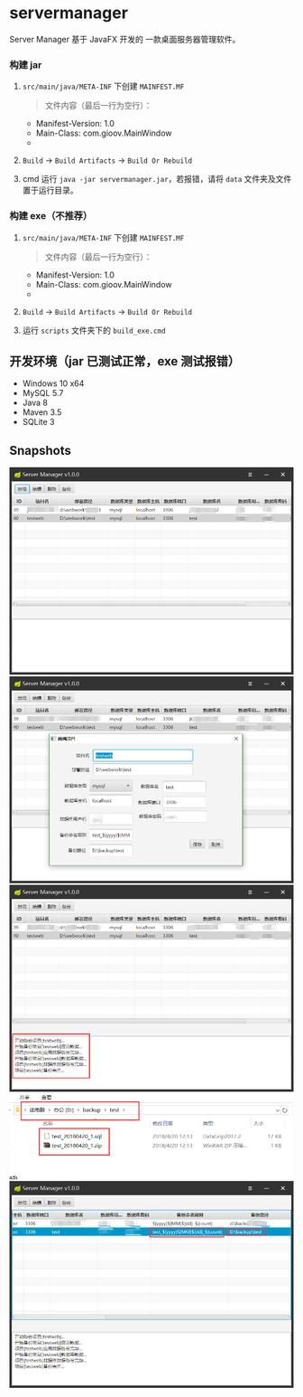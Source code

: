# servermanager
Server Manager 基于 JavaFX 开发的 一款桌面服务器管理软件。

### 构建 jar
1. ```src/main/java/META-INF``` 下创建 ```MAINFEST.MF```
    > 文件内容（最后一行为空行）：
    - Manifest-Version: 1.0
    - Main-Class: com.gioov.MainWindow
    - 
    
2. ```Build``` -> ```Build Artifacts``` -> ```Build Or Rebuild```
3. cmd 运行 ```java -jar servermanager.jar```，若报错，请将 ```data``` 文件夹及文件置于运行目录。

### 构建 exe（不推荐）
1. ```src/main/java/META-INF``` 下创建 ```MAINFEST.MF```
    > 文件内容（最后一行为空行）：
    - Manifest-Version: 1.0
    - Main-Class: com.gioov.MainWindow
    - 
    
2. ```Build``` -> ```Build Artifacts``` -> ```Build Or Rebuild```
3. 运行 ```scripts``` 文件夹下的 ```build_exe.cmd```

## 开发环境（jar 已测试正常，exe 测试报错）
- Windows 10 x64
- MySQL 5.7
- Java 8
- Maven 3.5
- SQLite 3
## Snapshots
![servermanager_1](/screenshots/servermanager_1.png)
![servermanager_2](/screenshots/servermanager_2.png)
![servermanager_3](/screenshots/servermanager_3.png)
![servermanager_4](/screenshots/servermanager_4.png)
![servermanager_5](/screenshots/servermanager_5.png)

